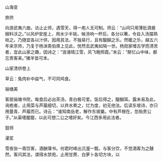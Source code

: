 山海变

旅供

向游武夷六曲，访止止师，遇雪天，得一庖人无可制。师云：“山间只用薄批酒酱椒料沃之。”以风炉安座上，用水少半铫，候汤响一杯后，各分以箸，令自入汤摆熟啖之。乃随宜各以汁供，因用其法，不独易行，且有醍醐之乐。然暖之乐，越五六年来京师，乃复于杨沫斋伯席上见此，恍然去武夷如隔一世。杨勋家嗜古学而清苦者，宜此山家之趣，因诗之：“浪涌晴江雪，风飞晚照霞。”末云：“醉忆山中味，都忘贵客来。”猪羊皆可本。

山家清供卷上

草云：兔肉补中益气，不可同鸡食。

骊塘美

客居骊塘书院，每食后必出茶汤，青白极可爱。饭后得之，醍醐耳。露未易及此，询庖者，止用菜与芦菔细切，以井水煮之，烂为度，初无他法。后读东坡诗，亦只用蔓青、芦菔而已。诗云：“谁知南岳老，解作东坡羹。中有芦根在，忽贻贵公子。”从渠嗜腥膻，以此可想二公之嗜好矣。今江西多用此法者。

鼓师

濯浆

雪夜张一斋饮客，酒酬簿书。何君时峰出沆瀣一瓢，与客分饮，不觉酒客为之醺然。客问其法，谓得水禁苑，止用甘蔗、白萝卜各切方块，以